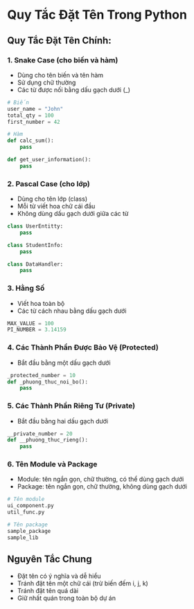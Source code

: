 # Quy Tắc Đặt Tên Trong Python

## Quy Tắc Đặt Tên Chính:

### 1. Snake Case (cho biến và hàm)
- Dùng cho tên biến và tên hàm
- Sử dụng chữ thường
- Các từ được nối bằng dấu gạch dưới (_)
```python
# Biến
user_name = "John"
total_qty = 100
first_number = 42

# Hàm
def calc_sum():
    pass

def get_user_information():
    pass
```

### 2. Pascal Case (cho lớp)
- Dùng cho tên lớp (class)
- Mỗi từ viết hoa chữ cái đầu
- Không dùng dấu gạch dưới giữa các từ
```python
class UserEntitty:
    pass

class StudentInfo:
    pass

class DataHandler:
    pass
```

### 3. Hằng Số
- Viết hoa toàn bộ
- Các từ cách nhau bằng dấu gạch dưới
```python
MAX_VALUE = 100
PI_NUMBER = 3.14159
```

### 4. Các Thành Phần Được Bảo Vệ (Protected)
- Bắt đầu bằng một dấu gạch dưới
```python
_protected_number = 10
def _phuong_thuc_noi_bo():
    pass
```

### 5. Các Thành Phần Riêng Tư (Private)
- Bắt đầu bằng hai dấu gạch dưới
```python
__private_number = 20
def __phuong_thuc_rieng():
    pass
```

### 6. Tên Module và Package
- Module: tên ngắn gọn, chữ thường, có thể dùng gạch dưới
- Package: tên ngắn gọn, chữ thường, không dùng gạch dưới
```python
# Tên module
ui_component.py
util_func.py

# Tên package
sample_package
sample_lib
```

## Nguyên Tắc Chung
- Đặt tên có ý nghĩa và dễ hiểu
- Tránh đặt tên một chữ cái (trừ biến đếm i, j, k)
- Tránh đặt tên quá dài
- Giữ nhất quán trong toàn bộ dự án
